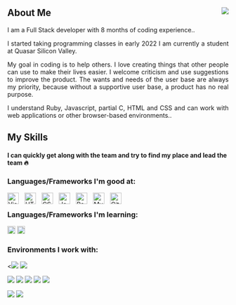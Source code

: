 

<h2>About Me <img align="right" src="https://visitor-badge.laobi.icu/badge?page_id=Rakhmonov-Asadbek/Rakhmonov-Asadbek"></h2>

<p align="justify">I am a Full Stack developer with 8 months of coding experience..</p>

<p align="justify">I started taking programming classes in early 2022
I am currently a student at Quasar Silicon Valley.</p>

<p align="justify">My goal in coding is to help others. I love creating things that other people can use to make their lives easier. I welcome criticism and use suggestions to improve the product. The wants and needs of the user base are always my priority, because without a supportive user base, a product has no real purpose.</p>

<p align="justify">I understand Ruby, Javascript, partial C, HTML and CSS and can work with web applications or other browser-based environments..</p>

## My Skills

<h4 background-color="red">I can quickly get along with the team and try to find my place and lead the team 🔥</h4>



### Languages/Frameworks I'm good at:

<img align="left" alt="Visual Studio Code" width="26px" src="https://cdn.jsdelivr.net/gh/devicons/devicon/icons/vscode/vscode-original.svg" style="padding-right:10px;" />
<img align="left" alt="HTML5" width="26px" src="https://cdn.jsdelivr.net/gh/devicons/devicon/icons/html5/html5-original.svg" style="padding-right:10px;" />
<img align="left" alt="CSS3" width="26px" src="https://cdn.jsdelivr.net/gh/devicons/devicon/icons/css3/css3-original.svg" style="padding-right:10px;" />
<img align="left" alt="JavaScript" width="26px" src="https://cdn.jsdelivr.net/gh/devicons/devicon/icons/javascript/javascript-original.svg" style="padding-right:10px;" />
<img align="left" alt="React" width="26px" src="https://cdn.jsdelivr.net/gh/devicons/devicon/icons/react/react-original.svg" style="padding-right:10px;" />
<img align="left" alt="MySQL" width="26px" src="https://cdn.jsdelivr.net/gh/devicons/devicon/icons/mysql/mysql-original.svg" style="padding-right:10px;" />
<img align="left" alt="Git" width="26px" src="https://cdn.jsdelivr.net/gh/devicons/devicon/icons/git/git-original.svg" style="padding-right:10px;" />

<br/>

### Languages/Frameworks I'm learning:

<code><a href="https://www.typescriptlang.org"><img alt="ReactJS" title="ReactJS" src="https://img.shields.io/badge/Continues-React.js-blue" height="18"></a></code>
<code><a href="https://www.typescriptlang.org"><img alt="Ruby on Rails" title="Ruby on Rails" src="https://img.shields.io/badge/Continues-Ruby%20on%20Rails-red" height="18"></a></code>
### Environments I work with:

<![](https://img.shields.io/badge/OS-Linux-informational?style=flat&logo=linux&logoColor=white&color=FF69B4)
![](https://img.shields.io/badge/Editor-VS_Code-informational?style=flat&logo=visual-studio-code&logoColor=white&color=FF69B4)

![](https://img.shields.io/badge/Code-JavaScript-informational?style=flat&logo=javascript&logoColor=white&color=6aa6f8)
![](https://img.shields.io/badge/Code-C-informational?style=flat&logo=C&logoColor=white&color=6aa6f8)
![](https://img.shields.io/badge/Code-Rails-informational?style=flat&logo=ruby-on-rails&logoColor=white&color=6aa6f8)
![](https://img.shields.io/badge/Code-Ruby-informational?style=flat&logo=ruby&logoColor=white&color=6aa6f8)
![](https://img.shields.io/badge/Code-React-informational?style=flat&logo=react&logoColor=white&color=6aa6f8)


![](https://img.shields.io/badge/Tools-PostgreSQL-informational?style=flat&logo=postgresql&logoColor=white&color=#7FFFD4)
![](https://img.shields.io/badge/Tools-MySQL-informational?style=flat&logo=MySQL&logoColor=white&color=#7FFFD4)


